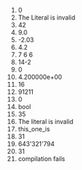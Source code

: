 1. 0
2. The Literal is invalid
3. 42
4. 9.0
5. -2.03
6. 4.2
7. 7 6 6
8. 14-2
9. 0
10. 4.200000e+00
11. 16
12. 91211
13. 0
14. bool
15. 35
16. The literal is invalid
17. this_one_is
18. 31
19. 643'321'794
20. 31
21. compilation fails
